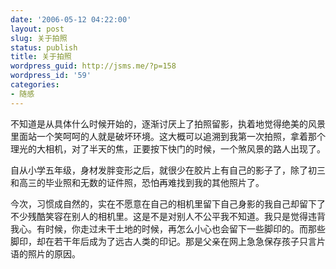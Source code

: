 ```yaml
---
date: '2006-05-12 04:22:00'
layout: post
slug: 关于拍照
status: publish
title: 关于拍照
wordpress_guid: http://jsms.me/?p=158
wordpress_id: '59'
categories:
- 随感
---
```


不知道是从具体什么时候开始的，逐渐讨厌上了拍照留影，执着地觉得绝美的风景里面站一个笑呵呵的人就是破坏环境。这大概可以追溯到我第一次拍照，拿着那个理光的大相机，对了半天的焦，正要按下快门的时候，一个煞风景的路人出现了。


自从小学五年级，身材发胖变形之后，就很少在胶片上有自己的影子了，除了初三和高三的毕业照和无数的证件照，恐怕再难找到我的其他照片了。


今次，习惯成自然的，实在不愿意在自己的相机里留下自己身影的我自己却留下了不少残酷笑容在别人的相机里。这是不是对别人不公平我不知道。我只是觉得违背我心。有时候，你走过未干土地的时候，再怎么小心也会留下一些脚印的。而那些脚印，却在若干年后成为了远古人类的印记。那是父亲在网上急急保存孩子只言片语的照片的原因。
